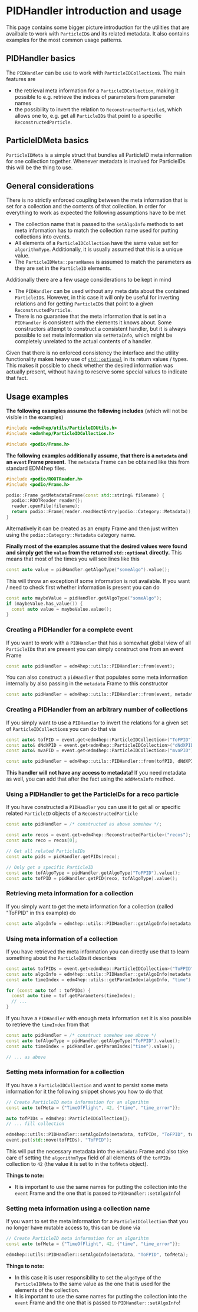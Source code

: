 # PIDHandler introduction and usage

This page contains some bigger picture introduction for the utilities that are
availbale to work with `ParticleID`s and its related metadata. It also contains
examples for the most common usage patterns.

## PIDHandler basics
The `PIDHandler` can be use to work with `ParticleIDCollection`s. The main
features are
- the retrieval meta information for a `ParticleIDCollection`, making it
  possible to e.g. retrieve the indices of parameters from parameter names
- the possibility to invert the relation to `ReconstructedParticle`s, which
  allows one to, e.g. get all `ParticleID`s that point to a specific
  `ReconstructedParticle`.

## ParticleIDMeta basics
`ParticleIDMeta` is a simple struct that bundles all ParticleID meta information
for one collection together. Whenever metadata is involved for ParticleIDs this
will be the thing to use.

## General considerations

There is no strictly enforced coupling between the meta information that is set
for a collection and the contents of that collection. In order for everything to
work as expected the following assumptions have to be met
- The collection name that is passed to the `setAlgoInfo` methods to set meta
  information has to match the collection name used for putting collections into
  events.
- All elements of a `ParticleIDCollection` have the same value set for
  `algorithmType`. Additionally, it is usually assumed that this is a unique
  value.
- The `ParticleIDMeta::paramNames` is assumed to match the parameters as they
  are set in the `ParticleID` elements.

Additionally there are a few usage considerations to be kept in mind
- The `PIDHandler` can be used without any meta data about the contained
  `ParticleID`s. However, in this case it will only be useful for inverting
  relations and for getting `ParticleID`s that point to a given
  `ReconstructedParticle`.
- There is no guarantee that the meta information that is set in a `PIDHandler`
  is consistent with the elements it knows about. Some constructors attempt to
  construct a consistent handler, but it is always possible to set meta
  information via `setMetaInfo`, which might be completely unrelated to the
  actual contents of a handler.

Given that there is no enforced consistency the interface and the utility
functionality makes heavy use of
[`std::optional`](https://en.cppreference.com/w/cpp/utility/optional) in its
return values / types. This makes it possible to check whether the desired
information was actually present, without having to reserve some special values
to indicate that fact.

## Usage examples

**The following examples assume the following includes** (which will not be visible in the examples)

```cpp
#include <edm4hep/utils/ParticleIDUtils.h>
#include <edm4hep/ParticleIDCollection.h>

#include <podio/Frame.h>
```

**The following examples additionally assume, that there is a `metadata` and an
`event` Frame present.** The `metadata` Frame can be obtained like this from
standard EDM4hep files.

```cpp
#include <podio/ROOTReader.h>
#include <podio/Frame.h>

podio::Frame getMetadataFrame(const std::string& filename) {
  podio::ROOTReader reader{};
  reader.openFile(filename);
  return podio::Frame(reader.readNextEntry(podio::Category::Metadata));
}
```

Alternatively it can be created as an empty Frame and then just written using
the `podio::Category::Metadata` category name.

**Finally most of the examples assume that the desired values were found and
simply get the `value` from the returned `std::optional` directly.** This means
that most of the times you will see lines like this

```cpp
const auto value = pidHandler.getAlgoType("someAlgo").value();
```

This will throw an exception if some information is not available. If you want /
need to check first whether information is present you can do

```cpp
const auto maybeValue = pidHandler.getAlgoType("someAlgo");
if (maybeValue.has_value()) {
  const auto value = maybeValue.value();
}
```

### Creating a PIDHandler for a complete event

If you want to work with a `PIDHandler` that has a somewhat global view of all
`ParticleID`s that are present you can simply construct one from an event Frame

```cpp
const auto pidHandler = edm4hep::utils::PIDHandler::from(event);
```

You can also construct a `pidHandler` that populates some meta information
internally by also passing in the `metadata` Frame to this constructor
```cpp
const auto pidHandler = edm4hep::utils::PIDHandler::from(event, metadata);
```

### Creating a PIDHandler from an arbitrary number of collections

If you simply want to use a `PIDHandler` to invert the relations for a given set
of `ParticleIDCollection`s you can do that via

```cpp
const auto& tofPID = event.get<edm4hep::ParticleIDCollection>("ToFPID");
const auto& dNdXPID = event.get<edm4hep::ParticleIDCollection>("dNdXPID");
const auto& mvaPID = event.get<edm4hep::ParticleIDCollection>("mvaPID");

const auto pidHandler = edm4hep::utils::PIDHandler::from(tofPID, dNdXPID, mvaPID);
```

**This handler will not have any access to metadata!** If you need metadata as
well, you can add that after the fact using the `addMetaInfo` method.

### Using a PIDHandler to get the ParticleIDs for a reco particle

If you have constructed a `PIDHandler` you can use it to get all or specific
related `ParticleID` objects of a `ReconstructedParticle`

```cpp
const auto pidHandler = /* constructed as above somehow */;

const auto recos = event.get<edm4hep::ReconstructedParticle>("recos");
const auto reco = recos[0];

// Get all related ParticleIDs
const auto pids = pidHandler.getPIDs(reco);

// Only get a specific ParticleID
const auto tofAlgoType = pidHandler.getAlgoType("ToFPID").value();
const auto tofPID = pidHandler.getPID(reco, tofAlgoType).value();
```

### Retrieving meta information for a collection

If you simply want to get the meta information for a collection (called "ToFPID"
in this example) do

```cpp
const auto algoInfo = edm4hep::utils::PIDHandler::getAlgoInfo(metadata, "ToFPID").value();
```


### Using meta information of a collection

If you have retrieved the meta information you can directly use that to learn
something about the `ParticleID`s it describes

```cpp
const auto& tofPIDs = event.get<edm4hep::ParticleIDCollection>("ToFPID");
const auto algoInfo = edm4hep::utils::PIDHandler::getAlgoInfo(metadata, "ToFPID").value();
const auto timeIndex = edm4hep::utils::getParamIndex(algoInfo, "time").value();

for (const auto tof : tofPIDs) {
  const auto time = tof.getParameters(timeIndex);
  // ...
}
```

If you have a `PIDHandler` with enough meta information set it is also possible
to retrieve the `timeIndex` from that

```cpp
const auto pidHandler = /* construct somehow see above */
const auto tofAlgoType = pidHandler.getAlgoType("ToFPID").value();
const auto timeIndex = pidHandler.getParamIndex("time").value();

// ... as above
```


### Setting meta information for a collection

If you have a `ParticleIDCollection` and want to persist some meta information
for it the following snippet shows you how to do that

```cpp
// Create ParticleID meta information for an algorihtm
const auto tofMeta = {"TimeOfFlight", 42, {"time", "time_error"}};

auto tofPIDs = edm4hep::ParticleIDCollection{};
// ... fill collection

edm4hep::utils::PIDHandler::setAlgoInfo(metadata, tofPIDs, "ToFPID", tofMeta);
event.put(std::move(tofPIDs), "ToFPID");
```

This will put the necessary metadata into the `metadata` Frame and also take
care of setting the `algorithmType` field of all elements of the `tofPIDs`
collection to `42` (the value it is set to in the `tofMeta` object).

**Things to note:**
- It is important to use the same names for putting the collection into the
  `event` Frame and the one that is passed to `PIDHandler::setAlgoInfo`!

### Setting meta information using a collection name

If you want to set the meta information for a `ParticleIDCollection` that you no
longer have mutable access to, this can be done via

```cpp
// Create ParticleID meta information for an algorihtm
const auto tofMeta = {"TimeOfFlight", 42, {"time", "time_error"}};

edm4hep::utils::PIDHandler::setAlgoInfo(metadata, "ToFPID", tofMeta);
```

**Things to note:**
- In this case it is user responsibility to set the `algoType` of the
  `ParticleIDMeta` to the same value as the one that is used for the elements of
  the collection.
- It is important to use the same names for putting the collection into the
  `event` Frame and the one that is passed to `PIDHandler::setAlgoInfo`!
